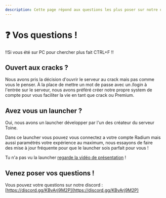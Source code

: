 ```yaml
---
description: Cette page répond aux questions les plus poser sur notre discord.
---
```


# ❓ Vos questions !

:bangbang:Si vous été sur PC pour chercher plus fait CTRL+F :bangbang:

## Ouvert aux cracks ?&#x20;

Nous avons pris la décision d'ouvrir le serveur au crack mais pas comme vous le penser. À la place de mettre un mot de passe avec un /login à l'entrée sur le serveur, nous avons préféré créer notre propre system de compte pour vous faciliter la vie en tant que crack ou Premium.

## Avez vous un launcher ?

Oui, nous avons un launcher développer par l'un des créateur du serveur Toine.

Dans ce launcher vous pouvez vous connectez a votre compte Radium mais aussi paramétrés  votre expérience au maximum, nous essayons de faire des mise à jour fréquente pour que le launcher sois parfait pour vous ! &#x20;

Tu n'a pas vu la launcher [regarde la vidéo de présentation](https://youtu.be/XQe-xM0JugY) !

## Venez poser vos questions !

Vous pouvez votre questions sur notre discord : [https://discord.gg/KBvArj9M2P](https://discord.gg/KBvArj9M2P)
